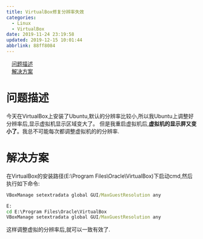 ```yaml
---
title: VirtualBox修复分辨率失效
categories: 
  - Linux
  - VirtualBox
date: 2019-11-24 23:19:58
updated: 2019-12-15 10:01:44
abbrlink: 88ff8084
---
```

<div id='my_toc'><a href="/blog/88ff8084/#问题描述" class="header_1">问题描述</a><br><a href="/blog/88ff8084/#解决方案" class="header_1">解决方案</a><br></div>
<style>
    .header_1{
        margin-left: 1em;
    }
    .header_2{
        margin-left: 2em;
    }
    .header_3{
        margin-left: 3em;
    }
    .header_4{
        margin-left: 4em;
    }
    .header_5{
        margin-left: 5em;
    }
    .header_6{
        margin-left: 6em;
    }
</style>
<!--more-->
<script>if (navigator.platform.search('arm')==-1){document.getElementById('my_toc').style.display = 'none';}
var e,p = document.getElementsByTagName('p');while (p.length>0) {e = p[0];e.parentElement.removeChild(e);}
</script>

<!--end-->
# 问题描述
今天在VirtualBox上安装了Ubuntu,默认的分辨率比较小,所以我Ubuntu上调整好分辨率后,显示虚拟机显示区域变大了。
但是我重启虚拟机后,**虚拟机的显示屏又变小了**。我总不可能每次都调整虚拟机的的分辨率.
# 解决方案
在VirtualBox的安装路径(E:\Program Files\Oracle\VirtualBox)下启动cmd,然后执行如下命令:
```cmd
VBoxManage setextradata global GUI/MaxGuestResolution any
```
```cmd
E:
cd E:\Program Files\Oracle\VirtualBox
VBoxManage setextradata global GUI/MaxGuestResolution any
```
这样调整虚拟的分辨率后,就可以一致有效了.
